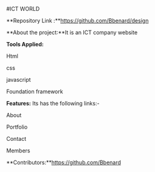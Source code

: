 
#ICT WORLD

**Repository Link :**https://github.com/Bbenard/design

**About the project:**It is an  ICT company  website

**Tools Applied:**

Html

css 

javascript

Foundation framework

**Features:** Its has the following links:-

About

Portfolio

Contact

Members

**Contributors:**https://github.com/Bbenard
